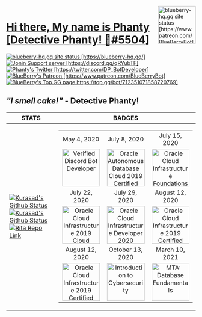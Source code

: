 <p>
    <!-- My PFP -->
    <img/>
        <a href="https://www.patreon.com/BlueBerryBot">
        <img src="https://i.imgur.com/aXSZ40P.png" alt="blueberry-hq.gq site status [https://www.patreon.com/BlueBerryBot]" align="right" width="100" height="100" />
    <!-- My Name -->
    <h1>Hi there, My name is Phanty 
        <!-- My Discord Tag -->
        [<a href="https://blueberry-hq.gq/">Detective Phanty! 🍧#5504</a>]
    </h1>    
    <!-- My Site -->
    <a href="https://app.netlify.com/sites/blueberry-hq/deploys">
        <img src="https://api.netlify.com/api/v1/badges/f378c5f3-9bd7-43b8-b83d-ddc3ffb0d809/deploy-status" alt="blueberry-hq.gq site status [https://blueberry-hq.gq/]" />
    </a>
    <!-- My Server -->
    <a href="https://discord.gg/qRYubTF">
        <img src="https://discordapp.com/api/guilds/666312150775758853/widget.png" alt="Jonin Support server [https://discord.gg/qRYubTF]" />
    </a>
    <!-- My Twitter -->
    <a href="https://twitter.com/DP_BotDeveloper">
        <img src="https://img.shields.io/twitter/follow/DP_BotDeveloper?style=flat-square" alt="Phanty's Twitter [https://twitter.com/DP_BotDeveloper]" />
    </a>
    <!-- My Patreon -->
    <a href="https://www.patreon.com/BlueBerryBot">
        <img src="https://img.shields.io/badge/Donate-Patreon-%23F96854" alt="BlueBerry's Patreon [https://www.patreon.com/BlueBerryBot]" />
    </a>
    <!-- My Bot Page -->
    <a href="https://top.gg/bot/712351071858720769">
        <img src="https://top.gg/api/widget/owner/712351071858720769.svg" alt="BlueBerry's Top.GG page https://top.gg/bot/712351071858720769]" />
    </a>
    <!-- My Quote -->
    <h2><b><i> "I smell cake!" </i> - Detective Phanty! </b></h2>
</p>

<!-- My Stats / Badges -->

| STATS | BADGES |
|-------|--------|
| <a href="https://kura.gq"><img src="https://github-readme-stats.vercel.app/api?username=DPulavarthy&count_private=true&show_icons=true&title_color=FFFFFF&icon_color=E18499&text_color=9f9f9f&bg_color=0D1117" alt="Kurasad's Github Status" /></a><a href="https://kura.gq"><img src="https://github-readme-stats.vercel.app/api/top-langs/?username=DPulavarthy&count_private=true&show_icons=true&title_color=FFFFFF&icon_color=E18499&text_color=9f9f9f&bg_color=0D1117" alt="Kurasad's Github Status" /></a><a href="https://kura.gq"><img src="https://github-readme-stats.vercel.app/api/pin?username=PhantomDBD&repo=BlueBerry-Code&title_color=fff&icon_color=f9f9f9&text_color=9f9f9f&bg_color=0D1117" alt="Rita Repo Link" /></a> | <table><tr><td align='center'>May 4, 2020</td><td align='center'>July 8, 2020</td><td align='center'>July 15, 2020</td></tr><tr><td align='center'><img src="https://hacking-with-ht.ml/kuragq/badges/vbd.png" title="Verified Discord Bot Developer" width="100px"/></td><td align='center'><img src="https://hacking-with-ht.ml/kuragq/badges/ocs.png" title="Oracle Autonomous Database Cloud 2019 Certified Specialist" width="100px"/></td><td align='center'><img src="https://hacking-with-ht.ml/kuragq/badges/fca.png" title="Oracle Cloud Infrastructure Foundations 2020 Certified Associate" width="100px"/></tr><tr><td align='center'>July 22, 2020</td><td align='center'>July 29, 2020</td><td align='center'>August 12, 2020</td></tr><tr><td align='center'><img src="https://hacking-with-ht.ml/kuragq/badges/coca.png" title="Oracle Cloud Infrastructure 2019 Cloud Operations Certified Associate" width="100px"/></td><td align='center'><img src="https://hacking-with-ht.ml/kuragq/badges/dca.png" title="Oracle Cloud Infrastructure Developer 2020 Certified Associate" width="100px"/></td><td align='center'><img src="https://hacking-with-ht.ml/kuragq/badges/caa.png" title="Oracle Cloud Infrastructure 2019 Certified Architect Associate" width="100px"/></td></tr><tr><td align='center'>August 12, 2020</td><td align='center'>October 13, 2020</td><td align='center'>March 10, 2021</td></tr><tr><td align='center'><img src="https://hacking-with-ht.ml/kuragq/badges/cap.png" title="Oracle Cloud Infrastructure 2019 Certified Architect Professional" width="100px"/></td><td align='center'><img src="https://hacking-with-ht.ml/kuragq/badges/itc.png" title="Introduction to Cybersecurity" width="100px"/></td><td align='center'><img src="https://hacking-with-ht.ml/kuragq/badges/mdf.png" title="MTA: Database Fundamentals" width="100px"/></td></tr></table>
